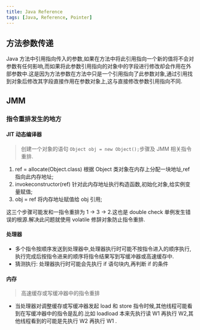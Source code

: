 ```yaml
---
title: Java Reference
tags: [Java, Reference, Pointer]
---
```


## 方法参数传递

Java 方法中引用指向传入的参数,如果在方法中将此引用指向一个新的值将不会对参数有任何影响,而如果将此参数引用指向的对象中的字段进行修改却会作用在外部参数中.这是因为方法参数在方法中只是一个引用指向了此参数对象,通过引用找到对象后修改其字段直接作用在参数对象上,这与直接修改参数引用指向不同.

## JMM

### 指令重排发生的地方
#### JIT 动态编译器

> 创建一个对象的语句 `Object obj = new Object();`步骤及 JMM 相关指令重排.

1. ref = allocate(Object.class) 根据 Object 类对象在内存上分配一块地址,ref 指向此内存地址;
2. invokeconstructor(ref) 针对此内存地址执行构造函数,初始化对象,给实例变量赋值;
3. obj = ref 将内存地址赋值给 obj 引用;

这三个步骤可能发和一指令重排为 1 -> 3 -> 2.这也是 double check 单例发生错误的根源.解决此问题就使用 volatile 修辞对象防止指令重排.

#### 处理器

- 多个指令按顺序发送到处理器中,处理器执行时可能不按指令进入的顺序执行,执行完成后按指令进来的顺序将指令结果写到写缓冲器或高速缓存中.
- 猜测执行: 处理器执行时可能会先执行 if 语句块内,再判断 if 的条件

#### 内存

> 高速缓存或写缓冲器中的指令重排

- 当处理器对调整缓存或写缓冲器发起 load 和 store 指令时候,其他线程可能看到在写缓冲器中的指令是乱的.比如 loadload 本来先执行读 W1 再执行 W2,其他线程看到的可能是先执行 W2 再执行 W1 .


